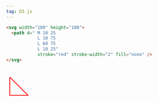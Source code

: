 ```yaml
---
tag: D3.js
---
```


~~~ html
<svg width="100" height="100">
  <path d=" M 10 25
            L 10 75
            L 60 75
            L 10 25"
            stroke="red" stroke-width="2" fill="none" />
</svg>
~~~


<div id="d3">
  <svg width="100" height="100">
    <path d=" M 10 25
              L 10 75
              L 60 75
              L 10 25"
              stroke="red" stroke-width="2" fill="none" />
  </svg>
</div>

<script src="https://d3js.org/d3.v4.min.js"></script>


<script>
</script>
